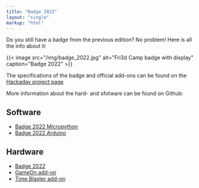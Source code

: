 ```yaml
---
title: "Badge 2022"
layout: "single"
markup: "html"
---
```

<div class="block--centered">

<p>Do you still have a badge from the previous edition? No problem! Here is all the info about it:</p>

{{< image src="/img/badge_2022.jpg" alt="Fri3d Camp badge with display" caption="Badge 2022" >}}

<p>The specifications of the badge and official add-ons can be found on the <a href="https://hackaday.io/project/169741-fri3d-2022-badge">Hackaday project page</a></p>

<p>More information about the hard- and sfotware can be found on Github:</p>
<h2>Software</h2>
<ul>
<li><a href="https://github.com/Fri3dCamp/Badge2020_micropython">Badge 2022 Micropython</a></li>
<li><a href="https://github.com/Fri3dCamp/Badge2020_arduino">Badge 2022 Arduino</a></li>
</ul>
<h2>Hardware</h2>
<ul>
<li><a href="https://github.com/Fri3dCamp/badge-2020">Badge 2022</a></li>
<li><a href="https://github.com/Fri3dCamp/gameon-2020">GameOn add-on</a></li>
<li><a href="https://github.com/Fri3dCamp/timeblaster-2020">Time Blaster add-on</a></li>
</ul>
</div>